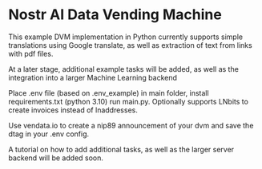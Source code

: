 # Nostr AI Data Vending Machine

This example DVM implementation in Python currently supports simple translations using Google translate, as well as extraction of text from links with pdf files.

At a later stage, additional example tasks will be added, as well as the integration into a larger Machine Learning backend 


Place .env file (based on .env_example) in main folder, install requirements.txt (python 3.10) run main.py. Optionally supports LNbits to create invoices instead of lnaddresses.

Use vendata.io to create a nip89 announcement of your dvm and save the dtag in your .env config.

A tutorial on how to add additional tasks, as well as the larger server backend will be added soon. 
